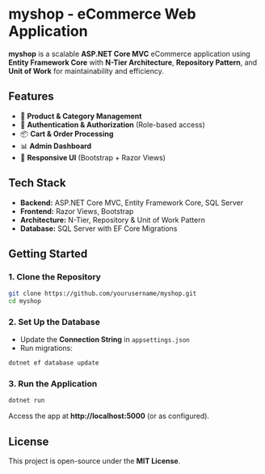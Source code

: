 # **myshop - eCommerce Web Application**

**myshop** is a scalable **ASP.NET Core MVC** eCommerce application using **Entity Framework Core** with **N-Tier Architecture**, **Repository Pattern**, and **Unit of Work** for maintainability and efficiency.

## **Features**
- 🛒 **Product & Category Management**  
- 🔐 **Authentication & Authorization** (Role-based access)  
- 📦 **Cart & Order Processing**  
- 📊 **Admin Dashboard**  
- 🎨 **Responsive UI** (Bootstrap + Razor Views)  

## **Tech Stack**
- **Backend:** ASP.NET Core MVC, Entity Framework Core, SQL Server  
- **Frontend:** Razor Views, Bootstrap  
- **Architecture:** N-Tier, Repository & Unit of Work Pattern  
- **Database:** SQL Server with EF Core Migrations  

## **Getting Started**
### **1. Clone the Repository**
```sh
git clone https://github.com/yourusername/myshop.git
cd myshop
```

### **2. Set Up the Database**
- Update the **Connection String** in `appsettings.json`
- Run migrations:
```sh
dotnet ef database update
```

### **3. Run the Application**
```sh
dotnet run
```
Access the app at **http://localhost:5000** (or as configured).

## **License**
This project is open-source under the **MIT License**.
